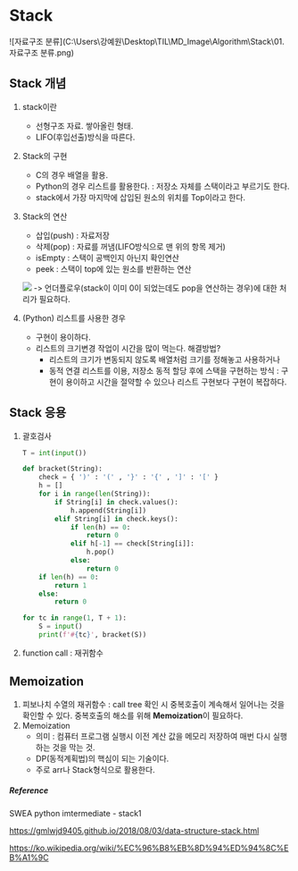 # Stack

![자료구조 분류](C:\Users\강예원\Desktop\TIL\MD_Image\Algorithm\Stack\01.자료구조 분류.png)



## Stack 개념

1. stack이란

   - 선형구조 자료. 쌓아올린 형태.
   - LIFO(후입선출)방식을 따른다.

2. Stack의 구현

   - C의 경우 배열을 활용.
   - Python의 경우 리스트를 활용한다.
     : 저장소 자체를 스택이라고 부르기도 한다.
   - stack에서 가장 마지막에 삽입된 원소의 위치를 Top이라고 한다.

3. Stack의 연산

   - 삽입(push) : 자료저장
   - 삭제(pop) : 자료를 꺼냄(LIFO방식으로 맨 위의 항목 제거)
   - isEmpty : 스택이 공백인지 아닌지 확인연산
   - peek : 스택이 top에 있는 원소를 반환하는 연산

   ![](C:\Users\강예원\Desktop\TIL\MD_Image\Algorithm\Stack\02.stack연산.png)
   -> 언더플로우(stack이 이미 0이 되었는데도 pop을 연산하는 경우)에 대한 처리가 필요하다.


4. (Python) 리스트를 사용한 경우
   - 구현이 용이하다.
   - 리스트의 크기변경 작업이 시간을 많이 먹는다.
     해결방법?
     - 리스트의 크기가 변동되지 않도록 배열처럼 크기를 정해놓고 사용하거나
     - 동적 연결 리스트를 이용, 저장소 동적 할당 후에 스택을 구현하는 방식
       : 구현이 용이하고 시간을 절약할 수 있으나
         리스트 구현보다 구현이 복잡하다.



## Stack 응용

1. 괄호검사

   ~~~python
   T = int(input())
   
   def bracket(String):
       check = { ')' : '(' , '}' : '{' , ']' : '[' }
       h = []
       for i in range(len(String)):
           if String[i] in check.values():
               h.append(String[i])
           elif String[i] in check.keys():
               if len(h) == 0:
                   return 0
               elif h[-1] == check[String[i]]:
                   h.pop()
               else:
                   return 0
       if len(h) == 0:
           return 1
       else:
           return 0
   
   for tc in range(1, T + 1):
       S = input()
       print(f'#{tc}', bracket(S))
   ~~~

   

2. function call : 재귀함수



## Memoization

1. 피보나치 수열의 재귀함수
   : call tree 확인 시 중복호출이 계속해서 일어나는 것을 확인할 수 있다. 중복호출의 해소를 위해 **Memoization**이 필요하다.
2. Memoization
   - 의미 : 컴퓨터 프로그램 실행시 이전 계산 값을 메모리 저장하여 매번 다시 실행하는 것을 막는 것.
   - DP(동적계획법)의 핵심이 되는 기술이다.
   - 주로 arr나 Stack형식으로 활용한다.









##### Reference

SWEA python imtermediate - stack1

https://gmlwjd9405.github.io/2018/08/03/data-structure-stack.html

https://ko.wikipedia.org/wiki/%EC%96%B8%EB%8D%94%ED%94%8C%EB%A1%9C